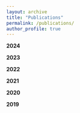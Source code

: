 ```yaml
---
layout: archive
title: "Publications"
permalink: /publications/
author_profile: true
---
```


**2024**


**2023**


**2022**


**2021**

**2020**


**2019**




